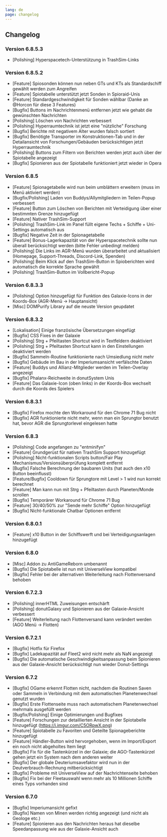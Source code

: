 ```yaml
---
lang: de
page: changelog
---
```


## Changelog
### Version 6.8.5.3
* [Polishing] Hyperspacetech-Unterstützung in TrashSim-Links

### Version 6.8.5.2
* [Feature] Spiosonden können nun neben GTs und KTs als Standardschiff gewählt werden zum Angreifen
* [Feature] Spiotabelle unterstützt jetzt Sonden in Spioraid-Unis
* [Feature] Standardgeschwindigkeit für Sonden wählbar (Danke an @Horcon für diese 3 Features)
* [Bugfix] Buttons im Nachrichtenmenü entfernen jetzt wie gehabt die gewünschten Nachrichten
* [Polishing] Löschen von Nachrichten verbessert
* [Polishing] Hyperraumtechnik ist jetzt eine "nützliche" Forschung
* [Bugfix] Berichte mit negativem Alter wurden falsch sortiert
* [Bugfix] Benötigte Transporter im Konstruktionen-Tab und in der Detailansicht von Forschungen/Gebäuden berücksichtigen jetzt Hyperraumtechnik
* [Polishing] Buttons zum Filtern von Berichten werden jetzt auch über der Spiotabelle angezeigt
* [Bugfix] Spionieren aus der Spiotabelle funktioniert jetzt wieder in Opera

### Version 6.8.5
* [Feature] Spionagetabelle wird nun beim umblättern erweitern (muss im Menü 
aktiviert werden)
* [Bugfix/Polishing] Laden von Buddys/Allymitgliedern im Teilen-Popup verbessert
* [Feature] Button zum Löschen von Berichten mit Verteidigung über einer bestimmten
Grenze hinzugefügt
* [Feature] Nativer TrashSim-Support
* [Polishing] TrashSim-Link im Panel füllt eigene Techs + Schiffe + Uni-Settings
automatisch aus
* [Bugfix] Negative Zeit in der Spionagetabelle
* [Feature] Bonus-Lagerkapazität von der Hyperspacetechnik sollte nun überall
berücksichtigt werden (bitte Fehler unbedingt melden)
* [Polishing] Die Links im AGR-Menü wurden überarbeitet und aktualisiert (Homepage, 
Support-Threads, Discord-Link, Spenden)
* [Polishing] Beim Klick auf den TrashSim-Button in Spioberichten wird automatisch
die korrekte Sprache gewählt
* [Polishing] TrashSim-Button im Vollbericht-Popup

### Version 6.8.3.3
* [Polishing] Option hinzugefügt für Funktion des Galaxie-Icons in der Koords-Box (AGR-Menü -> Hauptansicht)
* [Misc] DOMPurify Library auf die neuste Version geupdatet

### Version 6.8.3.2
* [Lokalisation] Einige französische Übersetzungen eingefügt
* [Bugfix] CSS Fixes in der Galaxie
* [Polishing] Strg + Pfeiltasten Shortcut wird in Textfeldern deaktiviert
* [Polishing] Strg + Pfeiltasten Shortcut kann in den Einstellungen deaktiviert werden
* [Bugfix] Sammeln-Routine funktionierte nach Umsiedlung nicht mehr
* [Bugfix] Gebäude im Bau in der Imperiumsansicht verfälschte Daten
* [Feature] Buddys und Allianz-Mitglieder werden im Teilen-Overlay angezeigt
* [Bugfix] Phalanx-Reichweite in donutSystem Unis
* [Feature] Das Galaxie-Icon (oben links) in der Koords-Box wechselt durch die Koords des Spielers

### Version 6.8.3.1
* [Bugfix] Firefox mochte den Workaround für den Chrome 71 Bug nicht
* [Bugfix] AGR funktionierte nicht mehr, wenn man ein Sprungtor benutzt hat, bevor AGR die Sprungtorlevel eingelesen hatte

### Version 6.8.3
* [Polishing] Code angefangen zu "entminifyn"
* [Feature] Grundgerüst für nativen TrashSim Support hinzugefügt
* [Polishing] Nicht-funktionalen Scripts button/Fair Play Mechanismus/Versionsüberprüfung komplett entfernt
* [Bugfix] Falsche Berechnung der baubaren Units (hat auch den x10 Button beeinflusst)
* [Feature/Bugfix] Cooldown für Sprungtore mit Level > 1 wird nun korrekt berechnet
* [Feature] Man kann nun mit Strg + Pfeiltasten durch Planeten/Monde scrollen
* [Bugfix] Temporärer Workaround für Chrome 71 Bug
* [Feature] 30/40/50% zur "Sende mehr Schiffe" Option hinzugefügt
* [Bugfix] Nicht-funktionale Chatbar Optionen entfernt

### Version 6.8.0.1
* [Feature] x10 Button in der Schiffswerft und bei Verteidigungsanlagen hinzugefügt

### Version 6.8.0
* [Misc] Addon zu AntiGameReborn umbenannt
* [Bugfix] Die Spiotabelle ist nun mit UniverseView kompatibel
* [Bugfix] Fehler bei der alternativen Weiterleitung nach Flottenversand behoben

### Version 6.7.2.3
* [Polishing] innerHTML Zuweisungen entschärft
* [Polishing] donutGalaxy und Spionieren aus der Galaxie-Ansicht verbessert
* [Feature] Weiterleitung nach Flottenversand kann verändert werden (AGO Menü -> Flotten)

### Version 6.7.2.1
* [Bugfix] Hotfix für Firefox
* [Bugfix] Ladekapazität auf Fleet2 wird nicht mehr als NaN angezeigt
* [Bugfix] Die automatische Geschwindigkeitsanpassung beim Spionieren aus der Galaxie-Ansicht berücksichtigt nun wieder Donut-Settings

### Version 6.7.2
* [Bugfix] OGame erkennt Flotten nicht, nachdem die Routinen Saven oder Sammeln in Verbindung mit dem automatischen Planetenwechsel genutzt wurden
* [Bugfix] Erste Flottenseite muss nach automatischem Planetenwechsel mehrmals ausgefüllt werden
* [Bugfix/Polishing] Einige Optimierungen und Bugfixes
* [Feature] Forschungen zur detaillierten Ansicht in der Spiotabelle hinzugefügt (https://i.imgur.com/C5ORpwX.png)
* [Feature] Spiotabelle zu Favoriten und Geteilte Spionageberichte hinzugefügt
* [Feature] Händler-Button wird hervorgehoben, wenn im Import/Export ein noch nicht abgeholtes Item liegt
* [Bugfix] Fix für die Tastenkürzel in der Galaxie; die AGO-Tastenkürzel gehen jetzt ein System nach dem anderen weiter
* [Bugfix] Der globale Deuteriumsavefaktor wird nun in der Deutverbrauch-Rechnung mitberücksichtigt
* [Bugfix] Probleme mit UniverseView auf der Nachrichtenseite behoben
* [Bugfix] Fix bei der Fleetauswahl wenn mehr als 10 Millionen Schiffe eines Typs vorhanden sind

### Version 6.7.0
* [Bugfix] Imperiumansicht gefixt
* [Bugfix] Namen von Minen werden richtig angezeigt (und nicht als Geologe etc.)
* [Feature] Spionieren aus den Nachrichten heraus hat dieselbe Speedanpassung wie aus der Galaxie-Ansicht auch